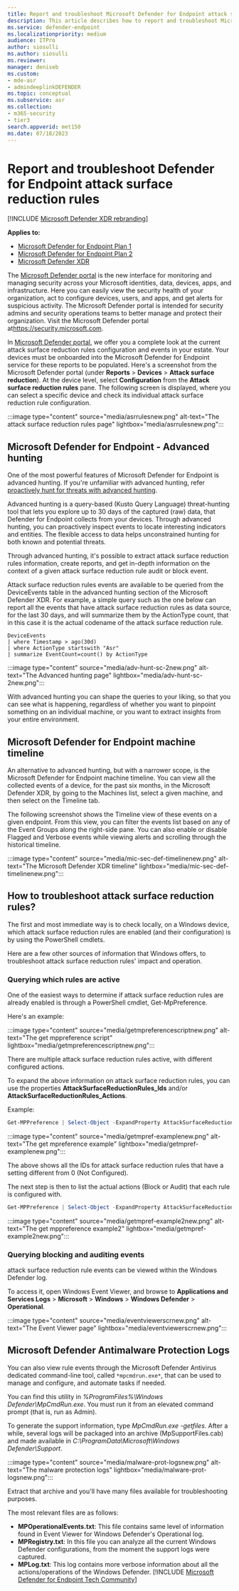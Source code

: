 ```yaml
---
title: Report and troubleshoot Microsoft Defender for Endpoint attack surface reduction rules
description: This article describes how to report and troubleshoot Microsoft Defender for Endpoint attack surface reduction rules
ms.service: defender-endpoint
ms.localizationpriority: medium
audience: ITPro
author: siosulli
ms.author: siosulli
ms.reviewer:
manager: deniseb
ms.custom: 
- mde-asr
- admindeeplinkDEFENDER
ms.topic: conceptual
ms.subservice: asr
ms.collection: 
- m365-security
- tier3
search.appverid: met150
ms.date: 07/18/2023
---
```


# Report and troubleshoot Defender for Endpoint attack surface reduction rules

[!INCLUDE [Microsoft Defender XDR rebranding](../includes/microsoft-defender.md)]

**Applies to:**

- [Microsoft Defender for Endpoint Plan 1](microsoft-defender-endpoint.md)
- [Microsoft Defender for Endpoint Plan 2](microsoft-defender-endpoint.md)
- [Microsoft Defender XDR](/defender-xdr)

The <a href="https://go.microsoft.com/fwlink/p/?linkid=2077139" target="_blank">Microsoft Defender portal</a> is the new interface for monitoring and managing security across your Microsoft identities, data, devices, apps, and infrastructure. Here you can easily view the security health of your organization, act to configure devices, users, and apps, and get alerts for suspicious activity. The Microsoft Defender portal is intended for security admins and security operations teams to better manage and protect their organization. Visit the Microsoft Defender portal at<a href="https://go.microsoft.com/fwlink/p/?linkid=2077139" target="_blank"><https://security.microsoft.com></a>.

In <a href="https://go.microsoft.com/fwlink/p/?linkid=2077139" target="_blank">Microsoft Defender portal</a>, we offer you a complete look at the current attack surface reduction rules configuration and events in your estate. Your devices must be onboarded into the Microsoft Defender for Endpoint service for these reports to be populated.
Here's a screenshot from the Microsoft Defender portal (under **Reports** \> **Devices** \> **Attack surface reduction**). At the device level, select **Configuration** from the **Attack surface reduction rules** pane. The following screen is displayed, where you can select a specific device and check its individual attack surface reduction rule configuration.

:::image type="content" source="media/asrrulesnew.png" alt-text="The attack surface reduction rules page" lightbox="media/asrrulesnew.png":::

## Microsoft Defender for Endpoint - Advanced hunting

One of the most powerful features of Microsoft Defender for Endpoint is advanced hunting. If you're unfamiliar with advanced hunting, refer [proactively hunt for threats with advanced hunting](/defender/advanced-hunting-overview).

Advanced hunting is a query-based (Kusto Query Language) threat-hunting tool that lets you explore up to 30 days of the captured (raw) data, that Defender for Endpoint collects from your devices. Through advanced hunting, you can proactively inspect events to locate interesting indicators and entities. The flexible access to data helps unconstrained hunting for both known and potential threats.

Through advanced hunting, it's possible to extract attack surface reduction rules information, create reports, and get in-depth information on the context of a given attack surface reduction rule audit or block event.

Attack surface reduction rules events are available to be queried from the DeviceEvents table in the advanced hunting section of the Microsoft Defender XDR. For example, a simple query such as the one below can report all the events that have attack surface reduction rules as data source, for the last 30 days, and will summarize them by the ActionType count, that in this case it is the actual codename of the attack surface reduction rule.

```kusto
DeviceEvents
| where Timestamp > ago(30d)
| where ActionType startswith "Asr"
| summarize EventCount=count() by ActionType
```

:::image type="content" source="media/adv-hunt-sc-2new.png" alt-text="The Advanced hunting page" lightbox="media/adv-hunt-sc-2new.png":::

With advanced hunting you can shape the queries to your liking, so that you can see what is happening, regardless of whether you want to pinpoint something on an individual machine, or you want to extract insights from your entire environment.

## Microsoft Defender for Endpoint machine timeline

An alternative to advanced hunting, but with a narrower scope, is the Microsoft Defender for Endpoint machine timeline. You can view all the collected events of a device, for the past six months, in the Microsoft Defender XDR, by going to the Machines list, select a given machine, and then select on the Timeline tab.

The following screenshot shows the Timeline view of these events on a given endpoint. From this view, you can filter the events list based on any of the Event Groups along the right-side pane. You can also enable or disable Flagged and Verbose events while viewing alerts and scrolling through the historical timeline.

:::image type="content" source="media/mic-sec-def-timelinenew.png" alt-text="The Microsoft Defender XDR timeline" lightbox="media/mic-sec-def-timelinenew.png":::

## How to troubleshoot attack surface reduction rules?

The first and most immediate way is to check locally, on a Windows device, which attack surface reduction rules are enabled (and their configuration) is by using the PowerShell cmdlets.

Here are a few other sources of information that Windows offers, to troubleshoot attack surface reduction rules' impact and operation.

### Querying which rules are active

One of the easiest ways to determine if attack surface reduction rules are already enabled is through a PowerShell cmdlet, Get-MpPreference.

Here's an example:

:::image type="content" source="media/getmpreferencescriptnew.png" alt-text="The get mppreference script" lightbox="media/getmpreferencescriptnew.png":::

There are multiple attack surface reduction rules active, with different configured actions.

To expand the above information on attack surface reduction rules, you can use the properties **AttackSurfaceReductionRules_Ids** and/or **AttackSurfaceReductionRules_Actions**.

Example:

```powershell
Get-MPPreference | Select-Object -ExpandProperty AttackSurfaceReductionRules_Ids
```

:::image type="content" source="media/getmpref-examplenew.png" alt-text="The get mpreference example" lightbox="media/getmpref-examplenew.png":::

The above shows all the IDs for attack surface reduction rules that have a setting different from 0 (Not Configured).

The next step is then to list the actual actions (Block or Audit) that each rule is configured with.

```powershell
Get-MPPreference | Select-Object -ExpandProperty AttackSurfaceReductionRules_Actions
```

:::image type="content" source="media/getmpref-example2new.png" alt-text="The get mppreference example2" lightbox="media/getmpref-example2new.png":::

### Querying blocking and auditing events

attack surface reduction rule events can be viewed within the Windows Defender log.

To access it, open Windows Event Viewer, and browse to **Applications and Services Logs** \> **Microsoft** \> **Windows** \> **Windows Defender** \> **Operational**.

:::image type="content" source="media/eventviewerscrnew.png" alt-text="The Event Viewer page" lightbox="media/eventviewerscrnew.png":::

## Microsoft Defender Antimalware Protection Logs

You can also view rule events through the Microsoft Defender Antivirus dedicated command-line tool, called `*mpcmdrun.exe*`, that can be used to manage and configure, and automate tasks if needed.

You can find this utility in *%ProgramFiles%\Windows Defender\MpCmdRun.exe*. You must run it from an elevated command prompt (that is, run as Admin).

To generate the support information, type *MpCmdRun.exe -getfiles*. After a while, several logs will be packaged into an archive (MpSupportFiles.cab) and made available in *C:\ProgramData\Microsoft\Windows Defender\Support*.

:::image type="content" source="media/malware-prot-logsnew.png" alt-text="The malware protection logs" lightbox="media/malware-prot-logsnew.png":::

Extract that archive and you'll have many files available for troubleshooting purposes.

The most relevant files are as follows:

- **MPOperationalEvents.txt**: This file contains same level of information found in Event Viewer for Windows Defender's Operational log.
- **MPRegistry.txt**: In this file you can analyze all the current Windows Defender configurations, from the moment the support logs were captured.
- **MPLog.txt**: This log contains more verbose information about all the actions/operations of the Windows Defender.
[!INCLUDE [Microsoft Defender for Endpoint Tech Community](../includes/defender-mde-techcommunity.md)]

